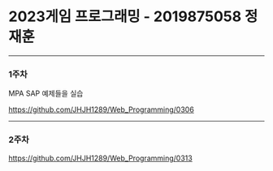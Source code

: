# 2023게임 프로그래밍 - 2019875058 정재훈


---




### 1주차

MPA SAP 예제들을 실습

<https://github.com/JHJH1289/Web_Programming/0306>

---


### 2주차

<https://github.com/JHJH1289/Web_Programming/0313>
